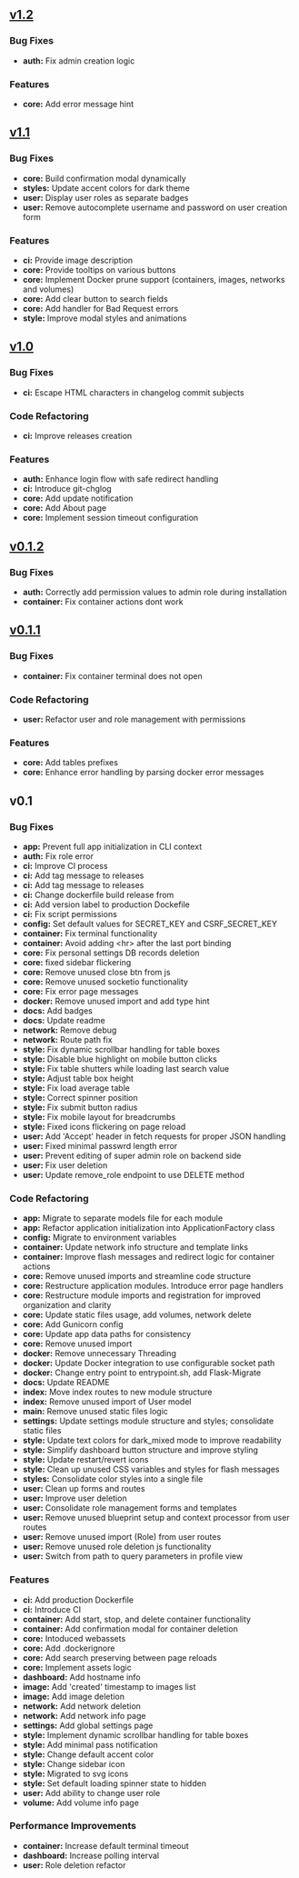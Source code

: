 
<a name="v1.2"></a>
## [v1.2](https://github.com/danylo829/containery/compare/v1.1...v1.2)

### Bug Fixes

- **auth:** Fix admin creation logic

### Features

- **core:** Add error message hint


<a name="v1.1"></a>
## [v1.1](https://github.com/danylo829/containery/compare/v1.0...v1.1)

### Bug Fixes

- **core:** Build confirmation modal dynamically
- **styles:** Update accent colors for dark theme
- **user:** Display user roles as separate badges
- **user:** Remove autocomplete username and password on user creation form

### Features

- **ci:** Provide image description
- **core:** Provide tooltips on various buttons
- **core:** Implement Docker prune support (containers, images, networks and volumes)
- **core:** Add clear button to search fields
- **core:** Add handler for Bad Request errors
- **style:** Improve modal styles and animations


<a name="v1.0"></a>
## [v1.0](https://github.com/danylo829/containery/compare/v0.1.2...v1.0)

### Bug Fixes

- **ci:** Escape HTML characters in changelog commit subjects

### Code Refactoring

- **ci:** Improve releases creation

### Features

- **auth:** Enhance login flow with safe redirect handling
- **ci:** Introduce git-chglog
- **core:** Add update notification
- **core:** Add About page
- **core:** Implement session timeout configuration


<a name="v0.1.2"></a>
## [v0.1.2](https://github.com/danylo829/containery/compare/v0.1.1...v0.1.2)

### Bug Fixes

- **auth:** Correctly add permission values to admin role during installation
- **container:** Fix container actions dont work


<a name="v0.1.1"></a>
## [v0.1.1](https://github.com/danylo829/containery/compare/v0.1...v0.1.1)

### Bug Fixes

- **container:** Fix container terminal does not open

### Code Refactoring

- **user:** Refactor user and role management with permissions

### Features

- **core:** Add tables prefixes
- **core:** Enhance error handling by parsing docker error messages


<a name="v0.1"></a>
## v0.1

### Bug Fixes

- **app:** Prevent full app initialization in CLI context
- **auth:** Fix role error
- **ci:** Improve CI process
- **ci:** Add tag message to releases
- **ci:** Add tag message to releases
- **ci:** Change dockerfile build release from
- **ci:** Add version label to production Dockefile
- **ci:** Fix script permissions
- **config:** Set default values for SECRET_KEY and CSRF_SECRET_KEY
- **container:** Fix terminal functionality
- **container:** Avoid adding &lt;hr&gt; after the last port binding
- **core:** Fix personal settings DB records deletion
- **core:** fixed sidebar flickering
- **core:** Remove unused close btn from js
- **core:** Remove unused socketio functionality
- **core:** Fix error page messages
- **docker:** Remove unused import and add type hint
- **docs:** Add badges
- **docs:** Update readme
- **network:** Remove debug
- **network:** Route path fix
- **style:** Fix dynamic scrollbar handling for table boxes
- **style:** Disable blue highlight on mobile button clicks
- **style:** Fix table shutters while loading last search value
- **style:** Adjust table box height
- **style:** Fix load average table
- **style:** Correct spinner position
- **style:** Fix submit button radius
- **style:** Fix mobile layout for breadcrumbs
- **style:** Fixed icons flickering on page reload
- **user:** Add 'Accept' header in fetch requests for proper JSON handling
- **user:** Fixed minimal passwrd length error
- **user:** Prevent editing of super admin role on backend side
- **user:** Fix user deletion
- **user:** Update remove_role endpoint to use DELETE method

### Code Refactoring

- **app:** Migrate to separate models file for each module
- **app:** Refactor application initialization into ApplicationFactory class
- **config:** Migrate to environment variables
- **container:** Update network info structure and template links
- **container:** Improve flash messages and redirect logic for container actions
- **core:** Remove unused imports and streamline code structure
- **core:** Restructure application modules. Introduce error page handlers
- **core:** Restructure module imports and registration for improved organization and clarity
- **core:** Update static files usage, add volumes, network delete
- **core:** Add Gunicorn config
- **core:** Update app data paths for consistency
- **core:** Remove unused import
- **docker:** Remove unnecessary Threading
- **docker:** Update Docker integration to use configurable socket path
- **docker:** Change entry point to entrypoint.sh, add Flask-Migrate
- **docs:** Update README
- **index:** Move index routes to new module structure
- **index:** Remove unused import of User model
- **main:** Remove unused static files logic
- **settings:** Update settings module structure and styles; consolidate static files
- **style:** Update text colors for dark_mixed mode to improve readability
- **style:** Simplify dashboard button structure and improve styling
- **style:** Update restart/revert icons
- **style:** Clean up unused CSS variables and styles for flash messages
- **styles:** Consolidate color styles into a single file
- **user:** Clean up forms and routes
- **user:** Improve user deletion
- **user:** Consolidate role management forms and templates
- **user:** Remove unused blueprint setup and context processor from user routes
- **user:** Remove unused import (Role) from user routes
- **user:** Remove unused role deletion js functionality
- **user:** Switch from path to query parameters in profile view

### Features

- **ci:** Add production Dockerfile
- **ci:** Introduce CI
- **container:** Add start, stop, and delete container functionality
- **container:** Add confirmation modal for container deletion
- **core:** Intoduced webassets
- **core:** Add .dockerignore
- **core:** Add search preserving between page reloads
- **core:** Implement assets logic
- **dashboard:** Add hostname info
- **image:** Add 'created' timestamp to images list
- **image:** Add image deletion
- **network:** Add network deletion
- **network:** Add network info page
- **settings:** Add global settings page
- **style:** Implement dynamic scrollbar handling for table boxes
- **style:** Add minimal pass notification
- **style:** Change default accent color
- **style:** Change sidebar icon
- **style:** Migrated to svg icons
- **style:** Set default loading spinner state to hidden
- **user:** Add ability to change user role
- **volume:** Add volume info page

### Performance Improvements

- **container:** Increase default terminal timeout
- **dashboard:** Increase polling interval
- **user:** Role deletion refactor

